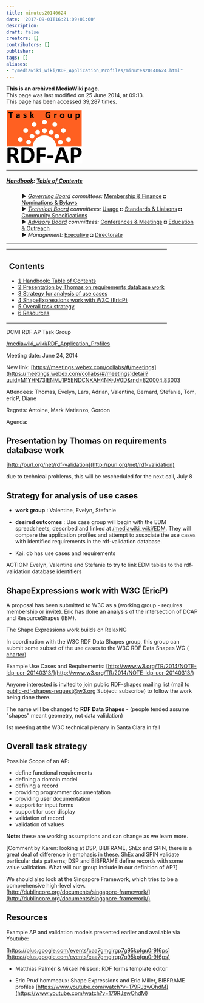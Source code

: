 ```yaml
---
title: minutes20140624
date: '2017-09-01T16:21:09+01:00'
description: 
draft: false
creators: []
contributors: []
publisher: 
tags: []
aliases:
- "/mediawiki_wiki/RDF_Application_Profiles/minutes20140624.html"
---
```


 **This is an archived MediaWiki page.**  
This page was last modified on 25 June 2014, at 09:13.  
This page has been accessed 39,287 times.

[<img alt="RDF AP TG logo" src="/mediawiki_wiki/images/RdfAP_tg.png" width="200" height="141">](/mediawiki_wiki/images/RdfAP_tg.png)

* * *

##### [Handbook](/mediawiki_wiki/DCMI_Handbook "DCMI Handbook"): [Table of Contents](/mediawiki_wiki/DCMI_Handbook/) 
<dl>
<dd> ► <i><a href="/mediawiki_wiki/DCMI_Governing_Board.md" title="DCMI Governing Board">Governing Board</a> committees:</i> <a href="/mediawiki_wiki/DCMI_Governing_Board/finance.md" title="DCMI Governing Board/finance">Membership &amp; Finance</a> ◘ <a href="/mediawiki_wiki/DCMI_Governing_Board/nominations.md" title="DCMI Governing Board/nominations">Nominations &amp; Bylaws</a> 
</dd>
<dd> ► <i><a href="/mediawiki_wiki/DCMI_Technical_Board.md" title="DCMI Technical Board">Technical Board</a> committees:</i> <a href="/mediawiki_wiki/DCMI_Technical_Board/usage.md" title="DCMI Technical Board/usage">Usage</a> ◘ <a href="/mediawiki_wiki/DCMI_Technical_Board/standards.md" title="DCMI Technical Board/standards">Standards &amp; Liaisons</a> ◘ <a href="/mediawiki_wiki/DCMI_Technical_Board/specifications.md" title="DCMI Technical Board/specifications">Community Specifications</a>
</dd>
<dd> ► <i><a href="/mediawiki_wiki/DCMI_Advisory_Board.md" title="DCMI Advisory Board">Advisory Board</a> committees:</i> <a href="/mediawiki_wiki/DCMI_Advisory_Board/meetings.md" title="DCMI Advisory Board/meetings">Conferences &amp; Meetings</a> ◘ <a href="/mediawiki_wiki/DCMI_Advisory_Board/documentation.md" title="DCMI Advisory Board/documentation">Education &amp; Outreach</a>
</dd>
<dd> ► <i>Management:</i> <a href="/mediawiki_wiki/Exec_Committee.md" title="Exec Committee">Executive</a> ◘ <a href="/mediawiki_wiki/Exec_Committee/directorate.md" title="Exec Committee/directorate">Directorate</a>
</dd>
</dl>

* * *

<table id="toc" class="toc">
  <tr>
    <td>
      <div id="toctitle">
        <h2>Contents</h2>
      </div>
      <ul>
        <li class="toclevel-1"><a href="#Handbook:_Table_of_Contents"><span class="tocnumber">1</span> <span class="toctext">Handbook: Table of Contents</span></a></li>
        <li class="toclevel-1 tocsection-1"><a href="#Presentation_by_Thomas_on_requirements_database_work"><span class="tocnumber">2</span> <span class="toctext">Presentation by Thomas on requirements database work</span></a></li>
        <li class="toclevel-1 tocsection-2"><a href="#Strategy_for_analysis_of_use_cases"><span class="tocnumber">3</span> <span class="toctext">Strategy for analysis of use cases</span></a></li>
        <li class="toclevel-1 tocsection-3"><a href="#ShapeExpressions_work_with_W3C_.28EricP.29"><span class="tocnumber">4</span> <span class="toctext">ShapeExpressions work with W3C (EricP)</span></a></li>
        <li class="toclevel-1 tocsection-4"><a href="#Overall_task_strategy"><span class="tocnumber">5</span> <span class="toctext">Overall task strategy</span></a></li>
        <li class="toclevel-1 tocsection-5"><a href="#Resources"><span class="tocnumber">6</span> <span class="toctext">Resources</span></a></li>
      </ul>
    </td>
  </tr>
</table>


DCMI RDF AP Task Group

[/mediawiki_wiki/RDF\_Application\_Profiles](/mediawiki_wiki/RDF_Application_Profiles)

Meeting date: June 24, 2014

New link: [https://meetings.webex.com/collabs/#/meetings](https://meetings.webex.com/collabs/#/meetings)detail?uuid=M1YHN73IENMJ1P5ENDCNKAH4NK-JV0D&rnd=820004.83003

Attendees: Thomas, Evelyn, Lars, Adrian, Valentine, Bernard, Stefanie, Tom, ericP, Diane

Regrets: Antoine, Mark Matienzo, Gordon

Agenda:

## Presentation by Thomas on requirements database work

[http://purl.org/net/rdf-validation](http://purl.org/net/rdf-validation)

due to technical problems, this will be rescheduled for the next call, July 8

## Strategy for analysis of use cases

- **work group** : Valentine, Evelyn, Stefanie
- **desired outcomes** : Use case group will begin with the EDM spreadsheets, described and linked at [/mediawiki_wiki/EDM](/mediawiki_wiki/EDM). They will compare the application profiles and attempt to associate the use cases with identified requirements in the rdf-validation database. 

- Kai: db has use cases and requirements

ACTION: Evelyn, Valentine and Stefanie to try to link EDM tables to the rdf-validation database identifiers

## ShapeExpressions work with W3C (EricP)

A proposal has been submitted to W3C as a (working group - requires membership or invite). Eric has done an analysis of the intersection of DCAP and ResourceShapes (IBM).

The Shape Expressions work builds on RelaxNG

In coordination with the W3C RDF Data Shapes group, this group can submit some subset of the use cases to the W3C RDF Data Shapes WG ( [charter](http://www.w3.org/2014/rds/charter))

Example Use Cases and Requirements: [http://www.w3.org/TR/2014/NOTE-ldp-ucr-20140313/](http://www.w3.org/TR/2014/NOTE-ldp-ucr-20140313/)

Anyone interested is invited to join public RDF-shapes mailing list (mail to public-rdf-shapes-request@w3.org Subject: subscribe) to follow the work being done there.

The name will be changed to **RDF Data Shapes** - (people tended assume "shapes" meant geometry, not data validation)

1st meeting at the W3C technical plenary in Santa Clara in fall

## Overall task strategy

Possible Scope of an AP:

- define functional requirements
- defining a domain model
- defining a record
- providing programmer documentation
- providing user documentation
- support for input forms
- support for user display
- validation of record
- validation of values

**Note:** these are working assumptions and can change as we learn more.

[Comment by Karen: looking at DSP, BIBFRAME, ShEx and SPIN, there is a great deal of difference in emphasis in these. ShEx and SPIN validate particular data patterns; DSP and BIBFRAME define records with some value validation. What will our group include in our definition of AP?]

We should also look at the Singapore Framework, which tries to be a comprehensive high-level view. [http://dublincore.org/documents/singapore-framework/](http://dublincore.org/documents/singapore-framework/)

## Resources

Example AP and validation models presented earlier and available via Youtube:

[https://plus.google.com/events/caa7gmglrgp7g95kpfgu0r9f6ps](https://plus.google.com/events/caa7gmglrgp7g95kpfgu0r9f6ps)

- Matthias Palmér & Mikael Nilsson: RDF forms template editor

- Eric Prud'hommeaux: Shape Expressions and Eric Miller, BIBFRAME profiles [https://www.youtube.com/watch?v=179RJzwOhdM](https://www.youtube.com/watch?v=179RJzwOhdM)

